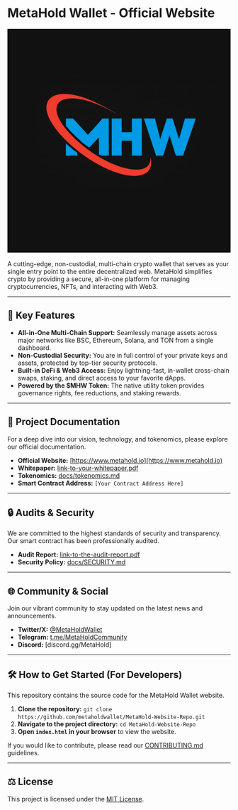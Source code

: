 # MetaHold Wallet - Official Website

![MetaHold Logo](https://github.com/MetaHoldWallet/Token-Assets-logo/blob/422f3e312ea7959cc22cc80fa19fc06e5673300f/new%20logo.jpg )

A cutting-edge, non-custodial, multi-chain crypto wallet that serves as your single entry point to the entire decentralized web. MetaHold simplifies crypto by providing a secure, all-in-one platform for managing cryptocurrencies, NFTs, and interacting with Web3.

---

## 🚀 Key Features

* **All-in-One Multi-Chain Support:** Seamlessly manage assets across major networks like BSC, Ethereum, Solana, and TON from a single dashboard.
* **Non-Custodial Security:** You are in full control of your private keys and assets, protected by top-tier security protocols.
* **Built-in DeFi & Web3 Access:** Enjoy lightning-fast, in-wallet cross-chain swaps, staking, and direct access to your favorite dApps.
* **Powered by the $MHW Token:** The native utility token provides governance rights, fee reductions, and staking rewards.

---

## 📄 Project Documentation

For a deep dive into our vision, technology, and tokenomics, please explore our official documentation.

* **Official Website:** [https://www.metahold.io](https://www.metahold.io)
* **Whitepaper:** [link-to-your-whitepaper.pdf](link-to-your-whitepaper.pdf)
* **Tokenomics:** [docs/tokenomics.md](docs/tokenomics.md)
* **Smart Contract Address:** `[Your Contract Address Here]`

---

## 🔒 Audits & Security

We are committed to the highest standards of security and transparency. Our smart contract has been professionally audited.

* **Audit Report:** [link-to-the-audit-report.pdf](link-to-the-audit-report.pdf)
* **Security Policy:** [docs/SECURITY.md](docs/SECURITY.md)

---

## 🌐 Community & Social

Join our vibrant community to stay updated on the latest news and announcements.

* **Twitter/X:** [@MetaHoldWallet](https://twitter.com/MetaHoldWallet)
* **Telegram:** [t.me/MetaHoldCommunity](https://t.me/MetaHoldWallet)
* **Discord:** [discord.gg/MetaHold]

---

## 🛠️ How to Get Started (For Developers)

This repository contains the source code for the MetaHold Wallet website.

1.  **Clone the repository:** `git clone https://github.com/metaholdwallet/MetaHold-Website-Repo.git`
2.  **Navigate to the project directory:** `cd MetaHold-Website-Repo`
3.  **Open `index.html` in your browser** to view the website.

If you would like to contribute, please read our [CONTRIBUTING.md](CONTRIBUTING.md) guidelines.

---

## ⚖️ License

This project is licensed under the [MIT License](LICENSE).
